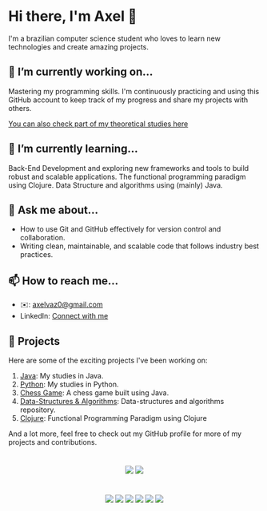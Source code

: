 # Hi there, I'm Axel 👋

I'm a brazilian computer science student who loves to learn new technologies and create amazing projects.

## 🔭 I’m currently working on...

Mastering my programming skills. I'm continuously practicing and using this GitHub account to keep track of my progress and share my projects with others.

[You can also check part of my theoretical studies here](https://axelvaz.notion.site/axelvaz/Coding-Studies-9e9d3a7c6e5243f68a230eddf5f5048f)

## 🌱 I’m currently learning...

Back-End Development and exploring new frameworks and tools to build robust and scalable applications.
The functional programming paradigm using Clojure.
Data Structure and algorithms using (mainly) Java.

## 💬 Ask me about...

- How to use Git and GitHub effectively for version control and collaboration.
- Writing clean, maintainable, and scalable code that follows industry best practices.

## 📫 How to reach me...

- ✉️: axelvaz0@gmail.com
- LinkedIn: [Connect with me](https://www.linkedin.com/in/axelvaz/)

## 🚀 Projects

Here are some of the exciting projects I've been working on:

1. [Java](https://github.com/Axelvazslima/java-practices): My studies in Java.
2. [Python](https://github.com/Axelvazslima/practices-python): My studies in Python.
3. [Chess Game](https://github.com/Axelvazslima/chess-java): A chess game built using Java.
4. [Data-Structures & Algorithms](https://github.com/Axelvazslima/data-structures): Data-structures and algorithms repository.
5. [Clojure](https://github.com/Axelvazslima/clojure-codes): Functional Programming Paradigm using Clojure

And a lot more, feel free to check out my GitHub profile for more of my projects and contributions.

#
<div style = "flex" align="center">
<img src="https://github-readme-stats.vercel.app/api/top-langs/?username=Axelvazslima&theme=tokyonight" />
<img src="https://github-readme-streak-stats.herokuapp.com/?user=Axelvazslima&theme=tokyonight" />
</div>

#
<div style = "flex" align="center">
  <img src="https://img.shields.io/badge/OpenJDK-ED8B00?style=for-the-badge&logo=openjdk&logoColor=white" />
  <img src="https://img.shields.io/badge/Python-FFD43B?style=for-the-badge&logo=python&logoColor=blue" />
  <img src="https://img.shields.io/badge/VIM-%2311AB00.svg?&style=for-the-badge&logo=vim&logoColor=white" />
  <img src="https://img.shields.io/badge/IntelliJ_IDEA-000000.svg?style=for-the-badge&logo=intellij-idea&logoColor=white" />
  <img src="https://img.shields.io/badge/GIT-E44C30?style=for-the-badge&logo=git&logoColor=white" />
  <img src="https://img.shields.io/badge/tmux-1BB91F?style=for-the-badge&logo=tmux&logoColor=white" />
</div>

